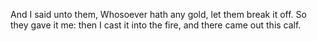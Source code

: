 And I said unto them, Whosoever hath any gold, let them break it off. So they gave it me: then I cast it into the fire, and there came out this calf.
